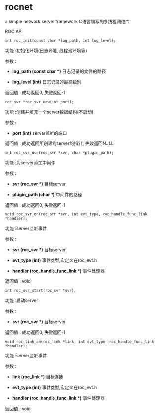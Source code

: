 # rocnet
a simple network server framework
C语言编写的多线程网络库


ROC API
```
int roc_init(const char *log_path, int log_level);
```
功能 :初始化环境(日志环境, 线程池环境等)

参数 :

 *  **log_path (const char \*)**
    日志记录的文件的路径

 *  **log_level (int)**
    日志记录的最高级别

返回值 : 成功返回0, 失败返回-1

```
roc_svr *roc_svr_new(int port);
```
功能 :创建并填充一个server数据结构(不启动)

参数 :

 *  **port (int)**
    server监听的端口

返回值 : 成功返回所创建的server的指针, 失败返回NULL

```
int roc_svr_use(roc_svr *svr, char *plugin_path);
```
功能 :为server添加中间件

参数 :

 *  **svr (roc_svr \*)**
    目标server

 *  **plugin_path (char \*)**
    中间件的路径

返回值 : 成功返回0, 失败返回-1

```
void roc_svr_on(roc_svr *svr, int evt_type, roc_handle_func_link *handler);
```
功能 :server监听事件

参数 :

 *  **svr (roc_svr \*)**
    目标server

 *  **evt_type (int)**
    事件类型,宏定义在roc_evt.h

 *  **handler (roc_handle_func_link \*)**
    事件处理器

返回值 : void

```
int roc_svr_start(roc_svr *svr);
```
功能 :启动server

参数 :

 *  **svr (roc_svr \*)**
    目标server

返回值 : 成功返回0, 失败返回-1

```
void roc_link_on(roc_link *link, int evt_type, roc_handle_func_link *handler);
```
功能 :server监听事件

参数 :

 *  **link (roc_link \*)**
    目标连接

 *  **evt_type (int)**
    事件类型,宏定义在roc_evt.h

 *  **handler (roc_handle_func_link \*)**
    事件处理器

返回值 : void
